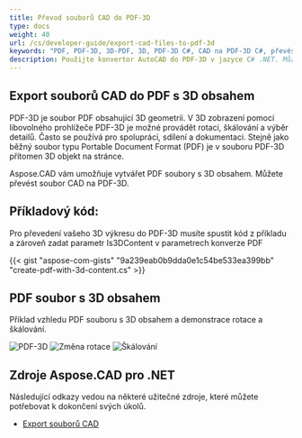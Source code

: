```yaml
---
title: Převod souborů CAD do PDF-3D
type: docs
weight: 40
url: /cs/developer-guide/export-cad-files-to-pdf-3d
keywords: "PDF, PDF-3D, 3D-PDF, 3D, PDF-3D C#, CAD na PDF-3D C#, převést AutoCAD, převod autocad na pdf-3d"
description: Použijte konvertor AutoCAD do PDF-3D v jazyce C# .NET. Můžete také převést 3D model na PDF-3D v C# .NET.
---
```


## **Export souborů CAD do PDF s 3D obsahem**

PDF-3D je soubor PDF obsahující 3D geometrii. V 3D zobrazení pomocí libovolného prohlížeče PDF-3D je možné provádět rotaci, škálování a výběr detailů. Často se používá pro spolupráci, sdílení a dokumentaci. Stejně jako běžný soubor typu Portable Document Format (PDF) je v souboru PDF-3D přítomen 3D objekt na stránce.

Aspose.CAD vám umožňuje vytvářet PDF soubory s 3D obsahem. Můžete převést soubor CAD na PDF-3D.

## **Příkladový kód:**

Pro převedení vašeho 3D výkresu do PDF-3D musíte spustit kód z příkladu a zároveň zadat parametr Is3DContent v parametrech konverze PDF

{{< gist "aspose-com-gists" "9a239eab0b9dda0e1c54be533ea399bb" "create-pdf-with-3d-content.cs" >}}

## **PDF soubor s 3D obsahem**

Příklad vzhledu PDF souboru s 3D obsahem a demonstrace rotace a škálování.

![PDF-3D](result.png)
![Změna rotace](rotate.png)
![Škálování](scaling.png)

## **Zdroje Aspose.CAD pro .NET**

Následující odkazy vedou na některé užitečné zdroje, které můžete potřebovat k dokončení svých úkolů.

- [Export souborů CAD](/cad/net/exporting-cad/)
